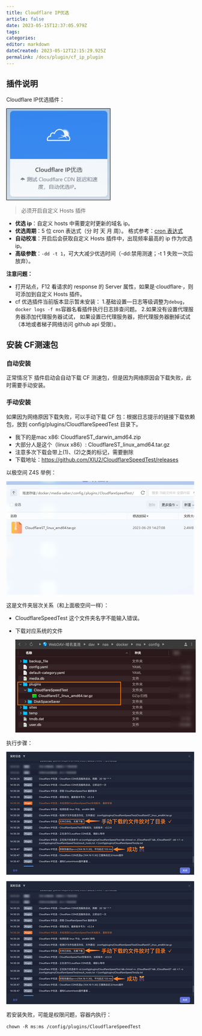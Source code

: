 ```yaml
---
title: Cloudflare IP优选
article: false
date: 2023-05-15T12:37:05.979Z
tags:
categories: 
editor: markdown
dateCreated: 2023-05-12T12:15:29.925Z
permalink: /docs/plugin/cf_ip_plugin
---
```


## 插件说明

Cloudflare IP优选插件：

![0401.png](./images/0401.png)

> 必须开启自定义 Hosts 插件

- **优选 ip**：自定义 hosts 中需要定时更新的域名 ip。
- **优选周期**：5 位 cron 表达式（分 时 天 月 周）。 格式参考：[cron 表达式](/docs/other/cron_rule)
- **自动校准**：开启后会获取自定义 Hosts 插件中，出现频率最高的 ip 作为优选 ip。
- **高级参数**：`-dd -t 1`，可大大减少优选时间（-dd:禁用测速；-t 1 失败一次后放弃）。

**注意问题：**

- 打开站点，F12 看请求的 response 的 Server 属性，如果是·cloudflare·，则可添加到自定义 Hosts 插件。
- cf 优选插件当前版本显示暂未安装： 1.基础设置—日志等级调整为`debug`，`docker logs -f ms`容器名看插件执行日志排查问题。 2.如果没有设置代理服务器添加代理服务器试试， 如果设置已代理服务器，把代理服务器删掉试试（本地或者梯子网络访问 github api 受限）。

## 安装 CF测速包

### 自动安装

正常情况下 插件启动会自动下载 CF 测速包，但是因为网络原因会下载失败，此时需要手动安装。

### 手动安装

如果因为网络原因下载失败，可以手动下载 CF 包：根据日志提示的链接下载依赖包，放到 config/plugins/CloudflareSpeedTest 目录下。

- 我下的是mac x86: CloudflareST_darwin_amd64.zip
- 大部分人是这个（linux x86）: CloudflareST_linux_amd64.tar.gz
- 注意多次下载会带上(1)、(2)之类的标记，需要删除
- 下载地址：https://github.com/XIU2/CloudflareSpeedTest/releases

以极空间 Z4S 举例：

![01.jpg](./images/01.jpg)

这是文件夹层次关系（和上面极空间一样）：

- CloudflareSpeedTest 这个文件夹名字不能输入错误。
- 下载对应系统的文件

  ![02.jpg](./images/02.jpg)

执行步骤：

![03.jpg](./images/04.jpg)

![03.jpg](./images/04.jpg)

若安装失败，可能是权限问题，容器内执行：

```shell
chown -R ms:ms /config/plugins/CloudflareSpeedTest
```

